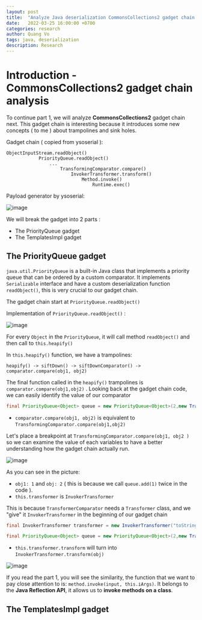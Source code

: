 ```yaml
---
layout: post
title:  "Analyze Java deserialization CommonsCollections2 gadget chain ( part 2 )"
date:   2022-03-25 16:00:00 +0700
categories: research
author: Quang Vo
tags: java, deserialization
description: Research
---
```


# Introduction - CommonsCollections2 gadget chain analysis
To continue part 1, we will analyze **CommonsCollections2** gadget chain next. This gadget chain is interesting because it introduces some new concepts ( to me ) about trampolines and sink holes. 

Gadget chain ( copied from ysoserial ):
```text
ObjectInputStream.readObject()
			PriorityQueue.readObject()
				...
					TransformingComparator.compare()
						InvokerTransformer.transform()
							Method.invoke()
								Runtime.exec()
```

Payload generator by ysoserial:

![image](https://user-images.githubusercontent.com/37280106/160421862-65e45e16-c00d-43bc-873c-4aac28f525e1.png)

We will break the gadget into 2 parts :
- The PriorityQueue gadget
- The TemplatesImpl gadget

## The PriorityQueue gadget 

`java.util.PriorityQueue` is a built-in Java class that implements a priority queue that can be ordered by a custom comparator. It implements `Serializable` interface and have a custom deserialization function `readObject()`, this is very crucial to our gadget chain. 

The gadget chain start at `PriorityQueue.readObject()` 

Implementation of `PriorityQueue.readObject()` :

![image](https://user-images.githubusercontent.com/37280106/160623598-36e8480a-e567-43da-a76e-962ac0a5ee25.png)

For every `Object` in the `PriorityQueue`, it will call method `readObject()` and then call to `this.heapify()`

In `this.heapify()` function, we have a trampolines:
```
heapify() -> siftDown() -> siftDownComparator() -> comparator.compare(obj1, obj2) 
```

The final function called in the `heapify()` trampolines is `comparator.compare(obj1,obj2)` . Looking back at the gadget chain code, we can easily identify the value of our comparator 

```java
final PriorityQueue<Object> queue = new PriorityQueue<Object>(2,new TransformingComparator(transformer));
```

- `comparator.compare(obj1, obj2)` is equivalent to `TransformingComparator.compare(obj1,obj2)` 

Let's place a breakpoint at `TransformingComparator.compare(obj1, obj2 )`  so we can examine the value of each variables to have a better understanding how the gadget chain actually run.

![image](https://user-images.githubusercontent.com/37280106/160627891-71a67437-cc62-41f1-b7d0-f7ccf1ba18d1.png)

As you can see in the picture:
- `obj1: 1` and `obj: 2` ( this is because we call `queue.add(1)` twice in the code ).
- `this.transformer` is `InvokerTransformer` 

This is because `TransformerComparator` needs a `Transformer` class, and we "give" it `InvokerTransformer` in the beginning of our gadget chain

```java
final InvokerTransformer transformer = new InvokerTransformer("toString", new Class[0], new Object[0]);

final PriorityQueue<Object> queue = new PriorityQueue<Object>(2,new TransformingComparator(transformer));
```

- `this.transformer.transform` will turn into `InvokerTransformer.transform(obj)` 

![image](https://user-images.githubusercontent.com/37280106/160632394-7834d331-8cd7-434b-b256-3a175c899709.png)

If you read the part 1, you will see the similarity, the function that we want to pay close attention to is: `method.invoke(input, this.iArgs)`. It belongs to the **Java Reflection API**, it allows us to **invoke methods on a class**.


## The TemplatesImpl gadget 

